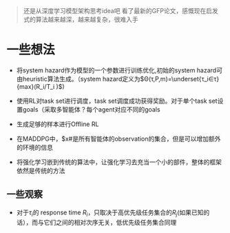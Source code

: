 > 还是从深度学习模型架构思考idea吧
> 看了最新的GFP论文，感慨现在启发式的算法越来越深，越来越复杂，很难入手

# 一些想法

- 将system hazard作为模型的一个参数进行训练优化,初始的system hazard可由heuristic算法生成。（system hazard定义为$Θ(τ,P,m)=\underset{τ_i∈τ}{max}⁡(R_i/T_i )$)

- 使用RL对task set进行调度，task set调度成功获得奖励。对于单个task set设置goals（采取多智能体？每个agent对应不同的goals

- 生成足够的样本进行Offline RL

- 在MADDPG中，$x#是所有智能体的observation的集合，但是可以增加额外的环境的信息

- 将强化学习嵌到传统的算法中，让强化学习去充当一个小的部件，整体的框架依然是传统的方法

## 一些观察

- 对于$\tau_i$的 response time $R_i$，只取决于高优先级任务集合的$R_j$(如果已知的话），而与它们之间的相对次序无关，低优先级任务集合同理